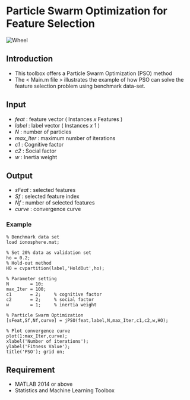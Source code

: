 # Particle Swarm Optimization for Feature Selection

![Wheel](https://www.mathworks.com/matlabcentral/mlc-downloads/downloads/149c8b02-a35c-4c8d-85e4-f156ee3b9404/f18c8f23-7f53-45f8-b833-1891b718dc9e/images/1596418985.JPG)

## Introduction
* This toolbox offers a Particle Swarm Optimization (PSO) method
* The < Main.m file > illustrates the example of how PSO can solve the feature selection problem using benchmark data-set.

## Input
* *feat*     : feature vector ( Instances *x* Features )
* *label*    : label vector ( Instances *x* 1 )
* *N*        : number of particles
* *max_Iter* : maximum number of iterations
* *c1*       : Cognitive factor
* *c2*       : Social factor
* *w*        : Inertia weight


## Output
* *sFeat*    : selected features
* *Sf*       : selected feature index
* *Nf*       : number of selected features
* *curve*    : convergence curve

### Example
```code
% Benchmark data set 
load ionosphere.mat; 

% Set 20% data as validation set
ho = 0.2; 
% Hold-out method
HO = cvpartition(label,'HoldOut',ho);

% Parameter setting
N        = 10;
max_Iter = 100;
c1       = 2;     % cognitive factor
c2       = 2;     % social factor
w        = 1;     % inertia weight

% Particle Swarm Optimization
[sFeat,Sf,Nf,curve] = jPSO(feat,label,N,max_Iter,c1,c2,w,HO);

% Plot convergence curve
plot(1:max_Iter,curve);
xlabel('Number of iterations');
ylabel('Fitness Value');
title('PSO'); grid on;
```

## Requirement
* MATLAB 2014 or above
* Statistics and Machine Learning Toolbox

